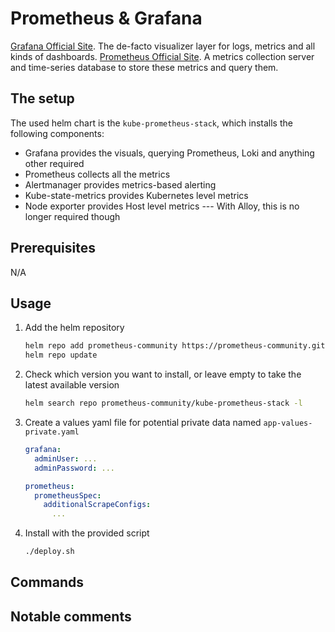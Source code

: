 # Prometheus & Grafana

[Grafana Official Site](https://grafana.com/). The de-facto visualizer layer for logs, metrics and all kinds of dashboards.
[Prometheus Official Site](https://prometheus.io/). A metrics collection server and time-series database to store these metrics and query them.

## The setup

The used helm chart is the `kube-prometheus-stack`, which installs the following components:

- Grafana provides the visuals, querying Prometheus, Loki and anything other required
- Prometheus collects all the metrics
- Alertmanager provides metrics-based alerting
- Kube-state-metrics provides Kubernetes level metrics
- Node exporter provides Host level metrics --- With Alloy, this is no longer required though

## Prerequisites

N/A

## Usage

1. Add the helm repository

    ```bash
    helm repo add prometheus-community https://prometheus-community.github.io/helm-charts
    helm repo update
    ```

2. Check which version you want to install, or leave empty to take the latest available version

    ```bash
    helm search repo prometheus-community/kube-prometheus-stack -l
    ```

3. Create a values yaml file for potential private data named `app-values-private.yaml`

    ```yaml
    grafana:
      adminUser: ...
      adminPassword: ...

    prometheus:
      prometheusSpec:
        additionalScrapeConfigs:
          ...
    ```

4. Install with the provided script

    ```bash
    ./deploy.sh
    ```

## Commands

## Notable comments

